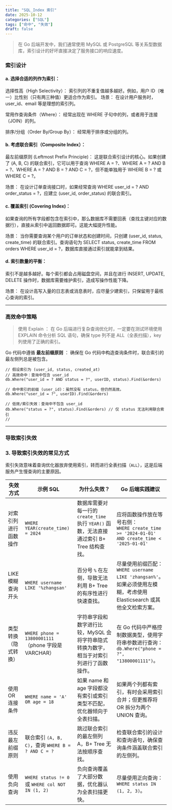 ```yaml
---
title: "SQL_Index 索引"
date: 2025-10-12
categories: ["SQL"]
tags: ["命中", "失效"]
draft: false
---
```


>在 Go 后端开发中，我们通常使用 MySQL 或 PostgreSQL 等关系型数据库，索引设计的好坏直接决定了服务接口的响应速度。

### 索引设计

#### a. 选择合适的列作为索引：
选择性高（High Selectivity）： 索引列的不重复值越多越好。例如，用户 ID（唯一）比性别（只有两三种值）更适合作为索引。
场景： 在设计用户服务时，user_id、email 等是理想的索引列。

常用作查询条件（Where）： 经常出现在 WHERE 子句中的列，或者用于连接（JOIN）的列。

排序/分组（Order By/Group By）： 经常用于排序或分组的列。

#### b. 考虑联合索引（Composite Index）：

最左前缀原则 (Leftmost Prefix Principle)： 这是联合索引设计的核心。如果创建了 (A, B, C) 的联合索引，它可以用于查询 WHERE A = ?、WHERE A = ? AND B = ?、WHERE A = ? AND B = ? AND C = ?，但不能单独用于 WHERE B = ? 或 WHERE C = ?。

场景： 在设计订单查询接口时，如果经常查询 WHERE user_id = ? AND order_status = ?，应建立 (user_id, order_status) 的联合索引。

#### c. 覆盖索引 (Covering Index)：

如果查询的所有字段都包含在索引中，那么数据库不需要回表（查找主键对应的数据行），直接从索引中返回数据即可。这能大幅提升性能。

场景： 当你需要查询某个用户的订单状态和创建时间，只创建 (user_id, status, create_time) 的联合索引。查询语句为 SELECT status, create_time FROM orders WHERE user_id = ?，数据库直接通过索引就能拿到结果。

#### d. 索引数量的平衡：

索引不是越多越好。每个索引都会占用磁盘空间，并且在进行 INSERT, UPDATE, DELETE 操作时，数据库需要维护索引，造成写操作性能下降。

场景： 在设计高写入量的日志表或消息表时，应尽量少建索引，只保留用于最核心查询的索引。

---

### 高效命中策略
>使用 Explain ： 在 Go 后端进行复杂查询优化时，一定要在测试环境使用 EXPLAIN 命令分析 SQL 语句，确保 type 列不是 ALL（全表扫描），key 列使用了正确的索引。

Go 代码中遵循 **最左前缀原则** ： 确保在 Go 代码中构造查询条件时，联合索引的最左侧列总是被包含。

``````
// 假设索引为 (user_id, status, created_at)
// 高效命中：查询中包含 user_id
db.Where("user_id = ? AND status = ?", userID, status).Find(&orders)

// 命中索引的前缀 (user_id)：虽然没有 status，但仍然高效。
db.Where("user_id = ?", userID).Find(&orders)

// 低效/索引失效：查询中不包含 user_id
db.Where("status = ?", status).Find(&orders) // 仅 status 无法利用联合索引
//
``````
---
### 导致索引失效

### 3. 导致索引失效的常见方式

索引失效意味着查询优化器放弃使用索引，转而进行全表扫描（`ALL`），这是后端服务产生慢查询的主要原因。

| 失效方式 | 示例 SQL | 为什么失效？ | Go 后端实践建议 |
|---------|----------|--------------|------------------|
| 对索引列进行函数操作 | `WHERE YEAR(create_time) = 2024` | 数据库需要对每一行的 `create_time` 执行 `YEAR()` 函数，无法直接通过索引 B+ Tree 结构查找。 | 应将函数操作放在等号右侧：<br>`WHERE create_time >= '2024-01-01' AND create_time < '2025-01-01'` |
| LIKE 模糊查询开头 | `WHERE username LIKE '%zhangsan'` | 百分号 `%` 在左侧，导致无法利用 B+ Tree 的有序性进行快速查找。 | 尽量使用前缀匹配：<br>`WHERE username LIKE 'zhangsan%'`。如果必须使用左模糊，考虑使用 Elasticsearch 或其他全文检索方案。 |
| 类型转换（隐式转换） | `WHERE phone = 13800001111`（phone 字段是 VARCHAR） | 字符串字段和数字进行比较，MySQL 会将字符串隐式转换为数字，相当于对索引列进行了函数操作。 | 在 Go 代码中严格控制数据类型，使用字符串参数进行查询：<br>`db.Where("phone = ?", "13800001111")`。 |
| 使用 OR 连接条件 | `WHERE name = 'A' OR age = 18` | 如果 name 和 age 字段都没有索引或索引类型不匹配，优化器倾向于全表扫描。 | 如果两个列都有索引，有时会采用索引合并；但更推荐将 OR 拆分为两个 UNION 查询。 |
| 违反最左前缀原则 | 联合索引 `(A, B, C)`，查询 `WHERE B = ? AND C = ?` | 跳过联合索引的最左侧列 A，B+ Tree 无法按顺序查找。 | 检查联合索引的设计和查询语句，确保查询条件涵盖联合索引的左侧列。 |
| 使用负向查询 | `WHERE status != 0` 或 `WHERE col NOT IN (1, 2)` | 负向查询覆盖了大部分数据，优化器认为全表扫描更快。 | 尽量使用正向查询：<br>`WHERE status IN (1, 2, 3)`。 |
